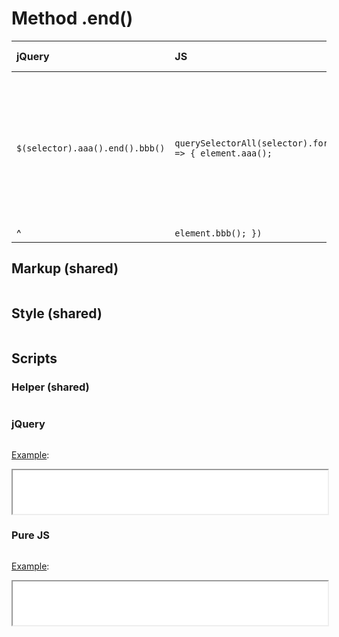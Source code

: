 # Method .end()

| jQuery | JS | Description | API Reference |
|:--|:--|:--|:--:|
| `$(selector).aaa().end().bbb()` | `querySelectorAll(selector).forEach(element => { element.aaa();` |  **_End_** the most recent **_filtering operation_**in the current chain<br />and **_return_** the set of matched elements **_to its previous state_**. | [API doc](https://api.jquery.com/end/) |
| ^| `element.bbb(); })` | ^| ^|

## Markup (shared)

```html:example.html
```

## Style (shared)

```css:src/style.css
```

## Scripts

### Helper (shared)

```js:src/main.js
```

### jQuery

```js:src/jquery.js
```

[Example](example.html?jquery):

<iframe width="100%" height="70" src="example.html?jquery"></iframe>

### Pure JS

```js:src/pure.js
```

[Example](example.html?pure):

<iframe width="100%" height="70" src="example.html?pure"></iframe>
